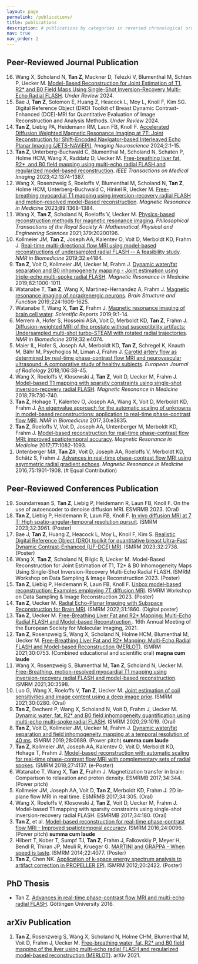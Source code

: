 ```yaml
---
layout: page
permalink: /publications/
title: publications
description: # publications by categories in reversed chronological order. generated by jekyll-scholar.
nav: true
nav_order: 2
---
```


<h2>Peer-Reviewed Journal Publication</h2>

<ol reversed>

  <li>Wang X, Scholand N, <b>Tan Z</b>, Mackner D, Telezki V, Blumenthal M, Schten P, Uecker M. <a href="https://arxiv.org/abs/2402.05366">Model-Based Reconstruction for Joint Estimation of T1, R2* and B0 Field Maps Using Single-Shot Inversion-Recovery Multi-Echo Radial FLASH</a>. <em>Under Review</em> 2024.</li>

  <li>Bae J, <b>Tan Z</b>, Solomon E, Huang Z, Heacock L, Moy L, Knoll F, Kim SG. Digital Reference Object (DRO) Toolkit of Breast Dynamic Contrast-Enhanced (DCE)-MRI for Quantitative Evaluation of Image Reconstruction and Analysis Methods. <em>Under Review</em> 2024.</li>

  <li><b>Tan Z</b>, Liebig PA, Heidemann RM, Laun FB, Knoll F. <a href="https://doi.org/10.1162/imag_a_00085">Accelerated Diffusion Weighted Magnetic Resonance Imaging at 7T: Joint Reconstruction for Shift-Encoded Navigator-based Interleaved Echo Planar Imaging (JETS-NAViEPI)</a>. <em>Imaging Neuroscience</em> 2024;2:1-15.</li>

  <li><b>Tan Z</b>, Unterberg-Buchwald C, Blumenthal M, Scholand N, Schaten P, Holme HCM, Wang X, Raddatz D, Uecker M. <a href="https://doi.org/10.1109/TMI.2022.3228075">Free-breathing liver fat, R2*, and B0 field mapping using multi-echo radial FLASH and regularized model-based reconstruction</a>. <em>IEEE Transactions on Medical Imaging</em> 2023;42:1374-1387.</li>

  <li>Wang X, Rosenzweig S, Roeloffs V, Blumenthal M, Scholand N, <b>Tan Z</b>, Holme HCM, Unterberg-Buchwald C, Hinkel R, Uecker M. <a href="http://dx.doi.org/10.1002/mrm.29521">Free-breathing myocardial T1 mapping using inversion-recovery radial FLASH and motion-resolved model-Based reconstruction</a>. <em>Magnetic Resonance in Medicine</em> 2023;89:1368-1384.</li>

  <li>Wang X, <b>Tan Z</b>, Scholand N, Roeloffs V, Uecker M. <a href="https://doi.org/10.1098/rsta.2020.0196">Physics-based reconstruction methods for magnetic resonance imaging</a>. <em>Philosophical Transactions of the Royal Society A: Mathematical, Physical and Engineering Sciences</em> 2021;379:20200196.</li>

  <li>Kollmeier JM, <b>Tan Z</b>, Joseph AA, Kalentev O, Voit D, Merboldt KD, Frahm J. <a href="https://doi.org/10.1002/nbm.4184">Real-time multi-directional flow MRI using model-based reconstructions of undersampled radial FLASH -- A feasibility study</a>. <em>NMR in Biomedicine</em> 2019;32:e4184.</li>

  <li><b>Tan Z</b>, Voit D, Kollmeier JM, Uecker M, Frahm J. <a href="http://dx.doi.org/10.1002/mrm.27795">Dynamic water/fat separation and B0 inhomogeneity mapping - Joint estimation using triple-echo multi-spoke radial FLASH</a>. <em>Magnetic Resonance in Medicine</em> 2019;82:1000-1011.</li>

  <li>Watanabe T, <b>Tan Z</b>, Wang X, Martinez-Hernandez A, Frahm J. <a href="https://doi.org/10.1007/s00429-019-01858-0">Magnetic resonance imaging of noradrenergic neurons</a>. <em>Brain Structure and Function</em> 2019;224:1609-1625.</li>

  <li>Watanabe T, Wang X, <b>Tan Z</b>, Frahm J. <a href="https://www.nature.com/articles/s41598-019-41587-2">Magnetic resonance imaging of brain cell water</a>. <em>Scientific Reports</em> 2019;9:1-14.</li>

  <li>Merrem A, Hofer S, Hosseini ASA, Voit D, Merboldt KD, <b>Tan Z</b>, Frahm J. <a href="https://doi.org/10.1002/nbm.4074">Diffusion-weighted MRI of the prostate without susceptibility artifacts: Undersampled multi-shot turbo-STEAM with rotated radial trajectories</a>. <em>NMR in Biomedicine</em> 2019;32:e4074.</li>

  <li>Maier IL, Hofer S, Joseph AA, Merboldt KD, <b>Tan Z</b>, Schregel K, Knauth M, Bähr M, Psychogios M, Liman J, Frahm J. <a href="https://doi.org/10.1016/j.ejrad.2018.07.011">Carotid artery flow as determined by real-time phase-contrast flow MRI and neurovascular ultrasound: A comparative study of healthy subjects</a>. <em>European Journal of Radiology</em> 2018;106:38-45.</li>

  <li>Wang X, Roeloffs V, Klosowski J, <b>Tan Z</b>, Voit D, Uecker M, Frahm J. <a href="https://doi.org/10.1002/mrm.26726">Model-based T1 mapping with sparsity constraints using single-shot inversion-recovery radial FLASH</a>. <em>Magnetic Resonance in Medicine</em> 2018;79:730-740.</li>

  <li><b>Tan Z</b>, Hohage T, Kalentev O, Joseph AA, Wang X, Voit D, Merboldt KD, Frahm J. <a href="http://dx.doi.org/10.1002/nbm.3835">An eigenvalue approach for the automatic scaling of unknowns in model-based reconstructions: application to real-time phase-contrast flow MRI</a>. <em>NMR in Biomedicine</em> 2017;30:e3835.</li>

  <li><b>Tan Z</b>, Roeloffs V, Voit D, Joseph AA, Untenberger M, Merboldt KD, Frahm J. <a href="http://dx.doi.org/10.1002/mrm.26192">Model-based reconstruction for real-time phase-contrast flow MRI: improved spatiotemporal accuracy</a>. <em>Magnetic Resonance in Medicine</em> 2017;77:1082-1093.</li>

  <li>Untenberger M#, <b>Tan Z</b>#, Voit D, Joseph AA, Roeloffs V, Merboldt KD, Schätz S, Frahm J. <a href="http://dx.doi.org/10.1002/mrm.25696">Advances in real-time phase-contrast flow MRI using asymmetric radial gradient echoes</a>. <em>Magnetic Resonance in Medicine</em> 2016;75:1901-1908. (# Equal Contribution)</li>
</ol>

<h2>Peer-Reviewed Conferences Publication</h2>

<ol reversed>
  <li>Soundarresan S, <b>Tan Z</b>, Liebig P, Heidemann R, Laun FB, Knoll F. On the use of autoencoder to denoise diffusion MRI. ESMRMB 2023. (Oral)</li>

  <li><b>Tan Z</b>, Liebig P, Heidemann R, Laun FB, Knoll F. <a href="/assets/conferences/2023_ismrm_3961.pdf">In vivo diffusion MRI at 7 T: High spatio-angular-temporal resolution pursuit</a>. ISMRM 2023;32:3961. (Poster)</li>

  <li>Bae J, <b>Tan Z</b>, Huang Z, Heacock L, Moy L, Knoll F, Kim S. <a href="/assets/conferences/2023_ismrm_2738.pdf">Realistic Digital Reference Object (DRO) toolkit for quantitative breast Ultra-Fast Dynamic Contrast-Enhanced (UF-DCE) MRI</a>. ISMRM 2023;32:2738. (Poster)</li>

  <li>Wang X, <b>Tan Z</b>, Scholand N, Bilgic B, Uecker M. Model-Based Reconstruction for Joint Estimation of T1, T2* & B0 Inhomogeneity Maps Using Single-Shot Inversion-Recovery Multi-Echo Radial FLASH. ISMRM Workshop on Data Sampling & Image Reconstruction 2023. (Poster)</li>

  <li><b>Tan Z</b>, Liebig P, Heidemann R, Laun FB, Knoll F. <a href="/assets/conferences/2023_sedona_45.pdf">Unbox model-based reconstruction: Examples employing 7T diffusion MRI</a>. ISMRM Workshop on Data Sampling & Image Reconstruction 2023. (Poster)</li>

  <li><b>Tan Z</b>, Uecker M. <a href="/assets/conferences/2022_ismrm_1860.pdf">Radial Echo-Planar Imaging with Subspace Reconstruction for Brain MRI</a>. ISMRM 2022;31:1860. (Digital poster)</li>

  <li><b>Tan Z</b>, Uecker M. <a href="/assets/talks/2021_EMIM_poster.pdf">Free-Breathing Liver Fat and R2* Mapping: Multi-Echo Radial FLASH and Model-based Reconstruction </a>. 16th Annual Meeting of the European Society for Molecular Imaging, 2021.</li>

  <li><b>Tan Z</b>, Rosenzweig S, Wang X, Scholand N, Holme HCM, Blumenthal M, Uecker M. <a href="/assets/conferences/2021_ismrm_0753.pdf">Free-Breathing Liver Fat and R2* Mapping: Multi-Echo Radial FLASH and Model-based Reconstruction (MERLOT)</a>. ISMRM 2021;30:0753. (Combined educational and scientific oral) <b>magna cum laude</b></li>

  <li>Wang X, Rosenzweig S, Blumenthal M, <b>Tan Z</b>, Scholand N, Uecker M. <a href="/assets/conferences/2021_ismrm_3598.pdf">Free-Breathing, motion-resolved myocardial T1 mapping using inversion-recovery radial FLASH and model-based reconstruction</a>. ISMRM 2021;30:3598.</li>

  <li>Luo G, Wang X, Roeloffs V, <b>Tan Z</b>, Uecker M. <a href="/assets/conferences/2021_ismrm_0280.pdf">Joint estimation of coil sensitivities and image content using a deep image prior</a>. ISMRM 2021;30:0280. (Oral)</li>

  <li><b>Tan Z</b>, Dechent P, Wang X, Scholand N, Voit D, Frahm J, Uecker M. <a href="/assets/conferences/2020_ismrm_1019.pdf">Dynamic water, fat, R2* and B0 field inhomogeneity quantification using multi-echo multi-spoke radial FLASH</a>. ISMRM 2020;29:1019. (Oral)</li>

  <li><b>Tan Z</b>, Voit D, Kollmeier JM, Uecker M, Frahm J. <a href="/assets/conferences/2019_ismrm_0689.pdf">Dynamic water/fat separation and field inhomogeneity mapping at a temporal resolution of 40 ms</a>. ISMRM 2019;28:0689. (Power pitch) <b>summa cum laude</b></li>

  <li><b>Tan Z</b>, Kollmeier JM, Joseph AA, Kalentev O, Voit D, Merboldt KD, Hohage T, Frahm J. <a href="/assets/conferences/2018_ismrm_4137.pdf">Model-based reconstruction with automatic scaling for real-time phase-contrast flow MRI with complementary sets of radial spokes</a>. ISMRM 2018;27:4137. (e-Poster)</li>

  <li>Watanabe T, Wang X, <b>Tan Z</b>, Frahm J. Magnetization transfer in brain: Comparison to relaxation and proton density. ESMRMB 2017;34:344. (Power pitch)</li>

  <li>Kollmeier JM, Joseph AA, Voit D, <b>Tan Z</b>, Merboldt KD, Frahm J. 2D in-plane flow MRI in real time. ESMRMB 2017;34:305. (Oral)</li>

  <li>Wang X, Roeloffs V, Klosowski J, <b>Tan Z</b>, Voit D, Uecker M, Frahm J. Model-based T1 mapping with sparsity constraints using single-shot inversion-recovery radial FLASH. ESMRMB 2017;34:180. (Oral)</li>

  <li><b>Tan Z</b>, et al. <a href="/assets/conferences/2016_ismrm_0096.pdf">Model-based reconstruction for real-time phase-contrast flow MRI - Improved spatiotemporal accuracy</a>. ISMRM 2016;24:0096. (Power pitch) <b>summa cum laude</b></li>

  <li>Hilbert T, Kober T, Sumpf TJ, <b>Tan Z</b>, Frahm J, Falkovskiy P, Meyer H, Bendl R, Thiran JP, Meuli R, Krueger G. <a href="/assets/conferences/2014_ismrm_1504.pdf">MARTINI and GRAPPA - When speed is taste</a>. ISMRM 2014;22:4077. (Poster)</li>

  <li><b>Tan Z</b>, Chen NK. <a href="/assets/conferences/2012_ismrm_2422.pdf">Application of k-space energy spectrum analysis to artifact correction in PROPELLER EPI</a>. ISMRM 2012;20:2422. (Poster)</li>
</ol>

<h2>PhD Thesis</h2>

<ul>
  <li>Tan Z. <a href="https://ediss.uni-goettingen.de/handle/11858/00-1735-0000-0028-8763-3">Advances in real-time phase-contrast flow MRI and multi-echo radial FLASH</a>. Göttingen University 2016.</li>
</ul>

<h2>arXiv Publication</h2>

<ol reversed>
  <li><b>Tan Z</b>, Rosenzweig S, Wang X, Scholand N, Holme CHM, Blumenthal M, Voit D, Frahm J, Uecker M. <a href="https://arxiv.org/abs/2101.02788v2">Free-breathing water, fat, R2* and B0 field mapping of the liver using multi-echo radial FLASH and regularized model-based reconstruction (MERLOT)</a>. arXiv 2021.</li>
</ol>
